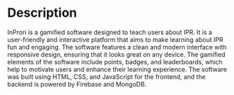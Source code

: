 # Description
InProri is a gamified software designed to teach users about IPR. It is a user-friendly and interactive platform that aims to make learning about IPR fun and engaging. The software features a clean and modern interface with responsive design, ensuring that it looks great on any device. The gamified elements of the software include points, badges, and leaderboards, which help to motivate users and enhance their learning experience. The software was built using HTML, CSS, and JavaScript for the frontend, and the backend is powered by Firebase and MongoDB.
